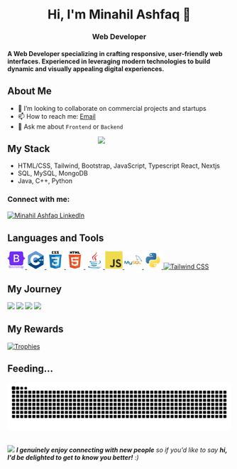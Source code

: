 <h1 align="center">Hi, I'm Minahil Ashfaq 👋</h1>
<h3 align="center"> Web Developer</h3>

<h4 align="left">
  A Web Developer specializing in crafting responsive, user-friendly web interfaces. Experienced in leveraging modern technologies to build dynamic and visually appealing digital experiences.
</h4>


## About Me
- 🔭 I’m looking to collaborate on commercial projects and startups
- 📫 How to reach me: [Email](mailto:Minahilashfaq48@gmail.com)
- 💬 Ask me about `Frontend` or `Backend`

<img align="right" src="https://octodex.github.com/images/welcometocat.png" width="300" />

## My Stack
- HTML/CSS, Tailwind, Bootstrap, JavaScript, Typescript React, Nextjs
- SQL, MySQL, MongoDB
- Java, C++, Python

<h3 align="left">Connect with me:</h3>
<p align="left">
    <a href="https://www.linkedin.com/in/minahil-ashfaq-781011272/" target="_blank">
        <img align="center" src="https://raw.githubusercontent.com/rahuldkjain/github-profile-readme-generator/master/src/images/icons/Social/linked-in-alt.svg" alt="Minahil Ashfaq LinkedIn" height="30" width="40" />
    </a>
</p>

## Languages and Tools
<div align="left">
    <a href="https://getbootstrap.com" target="_blank" rel="noreferrer">
        <img src="https://raw.githubusercontent.com/devicons/devicon/master/icons/bootstrap/bootstrap-plain-wordmark.svg" alt="Bootstrap" width="40" height="40" />
    </a>
    <a href="https://www.w3schools.com/cpp/" target="_blank" rel="noreferrer">
        <img src="https://raw.githubusercontent.com/devicons/devicon/master/icons/cplusplus/cplusplus-original.svg" alt="C++" width="40" height="40" />
    </a>
    <a href="https://www.w3schools.com/css/" target="_blank" rel="noreferrer">
        <img src="https://raw.githubusercontent.com/devicons/devicon/master/icons/css3/css3-original-wordmark.svg" alt="CSS3" width="40" height="40" />
    </a>
    <a href="https://www.w3.org/html/" target="_blank" rel="noreferrer">
        <img src="https://raw.githubusercontent.com/devicons/devicon/master/icons/html5/html5-original-wordmark.svg" alt="HTML5" width="40" height="40" />
    </a>
    <a href="https://www.java.com" target="_blank" rel="noreferrer">
        <img src="https://raw.githubusercontent.com/devicons/devicon/master/icons/java/java-original.svg" alt="Java" width="40" height="40" />
    </a>
    <a href="https://developer.mozilla.org/en-US/docs/Web/JavaScript" target="_blank" rel="noreferrer">
        <img src="https://raw.githubusercontent.com/devicons/devicon/master/icons/javascript/javascript-original.svg" alt="JavaScript" width="40" height="40" />
    </a>
    <a href="https://www.mysql.com/" target="_blank" rel="noreferrer">
        <img src="https://raw.githubusercontent.com/devicons/devicon/master/icons/mysql/mysql-original-wordmark.svg" alt="MySQL" width="40" height="40" />
    </a>
    <a href="https://www.python.org" target="_blank" rel="noreferrer">
        <img src="https://raw.githubusercontent.com/devicons/devicon/master/icons/python/python-original.svg" alt="Python" width="40" height="40" />
    </a>
    <a href="https://tailwindcss.com/" target="_blank" rel="noreferrer">
        <img src="https://www.vectorlogo.zone/logos/tailwindcss/tailwindcss-icon.svg" alt="Tailwind CSS" width="40" height="40" />
    </a>
</div>

## My Journey
<div>
  <img width="440px" src="https://github-readme-stats.vercel.app/api?username=minahil48&show_icons=true&theme=onedark" />
  <img width="385px" src="https://github-readme-stats.anuraghazra1.vercel.app/api/top-langs/?username=minahil48&layout=compact&theme=onedark" />
  <img width="440px" src="https://github-readme-activity-graph.vercel.app/graph?username=minahil48&theme=github" />
  <img width="385px" src="https://github-readme-streak-stats.herokuapp.com/?user=minahil48&theme=onedark" />
</div>

## My Rewards
[![Trophies](https://github-profile-trophy.vercel.app/?username=minahil48&theme=onedark)](https://github.com/ryo-ma/github-profile-trophy)

## Feeding...
![Snake animation](https://raw.githubusercontent.com/minahil48/minahil48/output/github-contribution-grid-snake-dark.svg)

##
<img src="https://media.giphy.com/media/LnQjpWaON8nhr21vNW/giphy.gif" width="60"> <em><b>I genuinely enjoy connecting with new people</b> so if you'd like to say <b>hi, I'd be delighted to get to know you better!</b> :)</em>
